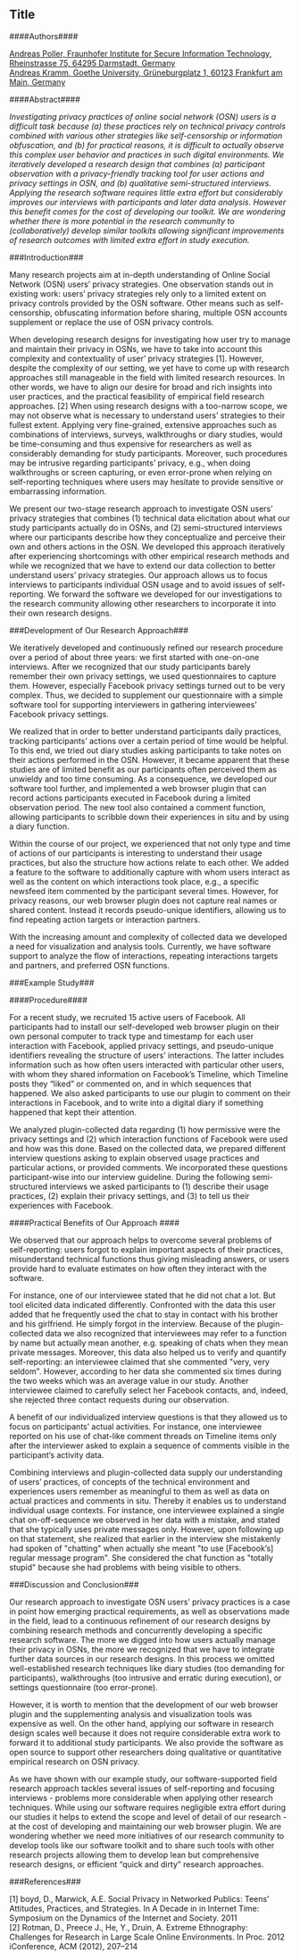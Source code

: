 ## Title ##

####Authors####

[Andreas Poller, Fraunhofer Institute for Secure Information Technology, Rheinstrasse 75, 64295 Darmstadt, Germany](mailto:andreas.poller@sit.fraunhofer.de)   
[Andreas Kramm, Goethe University, Grüneburgplatz 1, 60123 Frankfurt am Main, Germany](mailto:akramm@rz.uni-frankfurt.de)
  
####Abstract####

_Investigating privacy practices of online social network (OSN) users is a difficult task because (a) these practices rely on technical privacy controls combined with various other strategies like self-censorship or information obfuscation, and (b) for practical reasons, it is difficult to actually observe this complex user behavior and practices in such digital environments. We iteratively developed a research design that combines (a) participant observation with a privacy-friendly tracking tool for user actions and privacy settings in OSN, and (b) qualitative semi-structured interviews. Applying the research software requires little extra effort but considerably improves our interviews with participants and later data analysis. However this benefit comes for the cost of developing our toolkit. We are wondering whether there is more potential in the research community to (collaboratively) develop similar toolkits allowing significant improvements of research outcomes with limited extra effort in study execution._

###Introduction###

Many research projects aim at in-depth understanding of Online Social Network (OSN) users’ privacy strategies. One observation stands out in existing work: users’ privacy strategies rely only to a limited extent on privacy controls provided by the OSN software. Other means such as self-censorship, obfuscating information before sharing, multiple OSN accounts supplement or replace the use of OSN privacy controls.

When developing research designs for investigating how user try to manage and maintain their privacy in OSNs, we have to take into account this complexity and contextuality of user’ privacy strategies [1]. However, despite the complexity of our setting, we yet have to come up with research approaches still manageable in the field with limited research resources. In other words, we have to align our desire for broad and rich insights into user practices, and the practical feasibility of empirical field research approaches. [2] When using research designs with a too-narrow scope, we may not observe what is necessary to understand users’ strategies to their fullest extent. Applying very fine-grained, extensive approaches such as combinations of interviews, surveys, walkthroughs or diary studies, would be time-consuming and thus expensive for researchers as well as considerably demanding for study participants. Moreover, such procedures may be intrusive regarding participants’ privacy, e.g., when doing walkthroughs or screen capturing, or even error-prone when relying on self-reporting techniques where users may hesitate to provide sensitive or embarrassing information.

We present our two-stage research approach to investigate OSN users’ privacy strategies that combines (1) technical data elicitation about what our study participants actually do in OSNs, and (2) semi-structured interviews where our participants describe how they conceptualize and perceive their own and others actions in the OSN. We developed this approach iteratively after experiencing shortcomings with other empirical research methods and while we recognized that we have to extend our data collection to better understand users’ privacy strategies. Our approach allows us to focus interviews to participants individual OSN usage and to avoid issues of self-reporting. We forward the software we developed for our investigations to the research community allowing other researchers to incorporate it into their own research designs.

###Development of Our Research Approach###

We iteratively developed and continuously refined our research procedure over a period of about three years: we first started with one-on-one interviews. After we recognized that our study participants barely remember their own privacy settings, we used questionnaires to capture them. However, especially Facebook privacy settings turned out to be very complex. Thus, we decided to supplement our questionnaire with a simple software tool for supporting interviewers in gathering interviewees’ Facebook privacy settings.

We realized that in order to better understand participants daily practices, tracking participants’ actions over a certain period of time would be helpful. To this end, we tried out diary studies asking participants to take notes on their actions performed in the OSN. However, it became apparent that these studies are of limited benefit as our participants often perceived them as unwieldy and too time consuming. As a consequence, we developed our software tool further, and implemented a web browser plugin that can record actions participants executed in Facebook during a limited observation period. The new tool also contained a comment function, allowing participants to scribble down their experiences in situ and by using a diary function.

Within the course of our project, we experienced that not only type and time of actions of our participants is interesting to understand their usage practices, but also the structure how actions relate to each other. We added a feature to the software to additionally capture with whom users interact as well as the content on which interactions took place, e.g., a specific newsfeed item commented by the participant several times. However, for privacy reasons, our web browser plugin does not capture real names or shared content. Instead it records pseudo-unique identifiers, allowing us to find repeating action targets or interaction partners.  

With the increasing amount and complexity of collected data we developed a need for visualization and analysis tools. Currently, we have software support to analyze the flow of interactions, repeating interactions targets and partners, and preferred OSN functions.  

###Example Study###

####Procedure####

For a recent study, we recruited 15 active users of Facebook. All participants had to install our self-developed web browser plugin on their own personal computer to track type and timestamp for each user interaction with Facebook, applied privacy settings, and pseudo-unique identifiers revealing the structure of users’ interactions. The latter includes information such as how often users interacted with particular other users, with whom they shared information on Facebook’s Timeline, which Timeline posts they “liked” or commented on, and in which sequences that happened. We also asked participants to use our plugin to comment on their interactions in Facebook, and to write into a digital diary if something happened that kept their attention.

We analyzed plugin-collected data regarding (1) how permissive were the privacy settings and (2) which interaction functions of Facebook were used and how was this done. Based on the collected data, we prepared different interview questions asking to explain observed usage practices and particular actions, or provided comments. We incorporated these questions participant-wise into our interview guideline. During the following semi-structured interviews we asked participants to (1) describe their usage practices, (2) explain their privacy settings, and (3) to tell us their experiences with Facebook. 

####Practical Benefits of Our Approach ####

We observed that our approach helps to overcome several problems of self-reporting: users forgot to explain important aspects of their practices, misunderstand technical functions thus giving misleading answers, or users provide hard to evaluate estimates on how often they interact with the software.  

For instance, one of our interviewee stated that he did not chat a lot. But tool elicited data indicated differently. Confronted with the data this user added that he frequently used the chat to stay in contact with his brother and his girlfriend. He simply forgot in the interview. Because of the plugin-collected data we also recognized that interviewees may refer to a function by name but actually mean another, e.g. speaking of chats when they mean private messages. Moreover, this data also helped us to verify and quantify self-reporting: an interviewee claimed that she commented "very, very seldom". However, according to her data she commented six times during the two weeks which was an average value in our study. Another interviewee claimed to carefully select her Facebook contacts, and, indeed, she rejected three contact requests during our observation.

A benefit of our individualized interview questions is that they allowed us to focus on participants’ actual activities. For instance, one interviewee reported on his use of chat-like comment threads on Timeline items only after the interviewer asked to explain a sequence of comments visible in the participant’s activity data.

Combining interviews and plugin-collected data supply our understanding of users’ practices, of concepts of the technical environment and experiences users remember as meaningful to them as well as data on actual practices and comments in situ. Thereby it enables us to understand individual usage contexts. For instance, one interviewee explained a single chat on-off-sequence we observed in her data with a mistake, and stated that she typically uses private messages only. However, upon following up on that statement, she realized that earlier in the interview she mistakenly had spoken of "chatting" when actually she meant "to use [Facebook’s] regular message program". She considered the chat function as "totally stupid" because she had problems with being visible to others.  

###Discussion and Conclusion###

Our research approach to investigate OSN users’ privacy practices is a case in point how emerging practical requirements, as well as observations made in the field, lead to a continuous refinement of our research designs by combining research methods and concurrently developing a specific research software. The more we digged into how users actually manage their privacy in OSNs, the more we recognized that we have to integrate further data sources in our research designs. In this process we omitted well-established research techniques like diary studies (too demanding for participants), walkthroughs (too intrusive and erratic during execution), or settings questionnaire (too error-prone).

However, it is worth to mention that the development of our web browser plugin and the supplementing analysis and visualization tools was expensive as well. On the other hand, applying our software in research design scales well because it does not require considerable extra work to forward it to additional study participants. We also provide the software as open source to support other researchers doing qualitative or quantitative empirical research on OSN privacy.

As we have shown with our example study, our software-supported field research approach tackles several issues of self-reporting and focusing interviews - problems more considerable when applying other research techniques. While using our software requires negligible extra effort during our studies it helps to extend the scope and level of detail of our research - at the cost of developing and maintaining our web browser plugin. We are wondering whether we need more initiatives of our research community to develop tools like our software toolkit and to share such tools with other research projects allowing them to develop lean but comprehensive research designs, or efficient “quick and dirty” research approaches. 

###References###

[1] boyd, D., Marwick, A.E. Social Privacy in Networked Publics: Teens’ Attitudes, Practices, and Strategies. In A Decade in in Internet Time: Symposium on the Dynamics of the Internet and Society. 2011   
[2] Rotman, D., Preece J., He, Y., Druin, A. Extreme Ethnography: Challenges for Research in Large Scale Online Environments. In Proc. 2012 iConference, ACM (2012), 207–214

